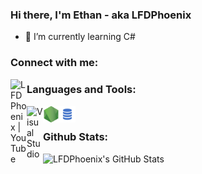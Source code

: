 ### Hi there, I'm Ethan - aka LFDPhoenix

- 🌱 I’m currently learning C#

### Connect with me:

[<img align="left" alt="LFDPhoenix | YouTube" width="26px" src="https://cdn.jsdelivr.net/npm/simple-icons@v3/icons/youtube.svg" />][YT]

### Languages and Tools:

[<img title="" src="https://upload.wikimedia.org/wikipedia/commons/f/f3/Visual_Studio_Code_0.10.1_icon.png" alt="Visual Studio" align="left" width="26">][IDE]

[<img align="left" alt="Node.js" width="26" src="https://raw.githubusercontent.com/github/explore/80688e429a7d4ef2fca1e82350fe8e3517d3494d/topics/nodejs/nodejs.png" />][NODE]

[<img align="left" alt="MYSQL" width="26" src="https://raw.githubusercontent.com/github/explore/80688e429a7d4ef2fca1e82350fe8e3517d3494d/topics/sql/sql.png" />][SQL]

<br />

### Github Stats:

<img align="left" alt="LFDPhoenix's GitHub Stats" src="https://github-readme-stats.vercel.app/api?username=LFDPhoenix1411"/>

[IDE]: https://visualstudio.microsoft.com/de/
[NODE]: https://nodejs.org/en/
[SQL]: https://www.mysql.com/de/
[YT]: https://www.youtube.com/channel/UC9j2FhvhnhcIahF0xbsfwdQ
